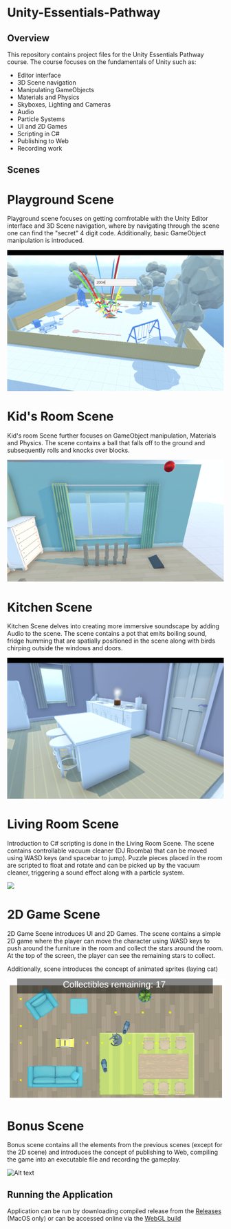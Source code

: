 # Unity-Essentials-Pathway

## Overview

This repository contains project files for the Unity Essentials Pathway course. The course focuses on the fundamentals of Unity such as:
 - Editor interface
 - 3D Scene navigation
 - Manipulating GameObjects
 - Materials and Physics
 - Skyboxes, Lighting and Cameras
 - Audio
 - Particle Systems
 - UI and 2D Games
 - Scripting in C#
 - Publishing to Web
 - Recording work

## Scenes

# Playground Scene

Playground scene focuses on getting comfrotable with the Unity Editor interface and 3D Scene navigation, where by navigating through the scene one can find the "secret" 4 digit code. Additionally, basic GameObject manipulation is introduced.

![](Images/Playground.png)

# Kid's Room Scene

Kid's room Scene further focuses on GameObject manipulation, Materials and Physics. The scene contains a ball that falls off to the ground and subsequently rolls and knocks over blocks.

![](Images/Kids_room.gif)

# Kitchen Scene

Kitchen Scene delves into creating more immersive soundscape by adding Audio to the scene. The scene contains a pot that emits boiling sound, fridge humming that are spatially positioned in the scene along with birds chirping outside the windows and doors.

![](Images/Kitchen.png)

# Living Room Scene

Introduction to C# scripting is done in the Living Room Scene. The scene contains controllable vacuum cleaner (DJ Roomba) that can be moved using WASD keys (and spacebar to jump). Puzzle pieces placed in the room are scripted to float and rotate and can be picked up by the vacuum cleaner, triggering a sound effect along with a particle system.

![](Images/Living_room.gif)

# 2D Game Scene

2D Game Scene introduces UI and 2D Games. The scene contains a simple 2D game where the player can move the character using WASD keys to push around the furniture in the room and collect the stars around the room. At the top of the screen, the player can see the remaining stars to collect.

Additionally, scene introduces the concept of animated sprites (laying cat)

![](Images/2D_room.gif)

# Bonus Scene

Bonus scene contains all the elements from the previous scenes (except for the 2D scene) and introduces the concept of publishing to Web, compiling the game into an executable file and recording the gameplay.

![Alt text](Images/Video.gif)

## Running the Application

Application can be run by downloading compiled release from the [Releases](https://github.com/nnaglis/Unity-Essentials-Pathway/releases/tag/Release) (MacOS only) or can be accessed online via the [WebGL build](https://play.unity.com/en/games/b346a1e1-0ac0-4593-b0cc-17f018ccb0db/nnaglis-unity-tutorial)